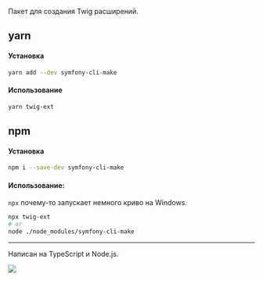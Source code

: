 Пакет для создания Twig расширений.

## yarn

#### Установка

```bash
yarn add --dev symfony-cli-make
```

#### Использование

```bash
yarn twig-ext
```

## npm

#### Установка

```bash
npm i --save-dev symfony-cli-make
```

#### Использование:

`npx` почему-то запускает немного криво на Windows.

```bash
npx twig-ext 
# or 
node ./node_modules/symfony-cli-make
```

---

Написан на TypeScript и Node.js.

![](https://i.imgur.com/2dBgmRN.gif)
